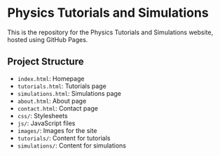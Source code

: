 # Physics Tutorials and Simulations

This is the repository for the Physics Tutorials and Simulations website, hosted using GitHub Pages.

## Project Structure
- `index.html`: Homepage
- `tutorials.html`: Tutorials page
- `simulations.html`: Simulations page
- `about.html`: About page
- `contact.html`: Contact page
- `css/`: Stylesheets
- `js/`: JavaScript files
- `images/`: Images for the site
- `tutorials/`: Content for tutorials
- `simulations/`: Content for simulations
